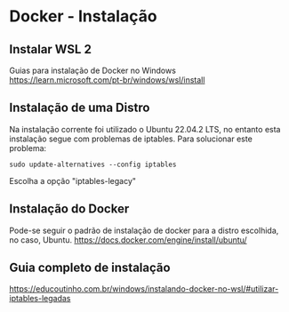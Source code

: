 # Docker - Instalação
## Instalar WSL 2
Guias para instalação de Docker no Windows
https://learn.microsoft.com/pt-br/windows/wsl/install
  
## Instalação de uma Distro
Na instalação corrente foi utilizado o Ubuntu 22.04.2 LTS, no entanto esta instalação segue com problemas de iptables. Para solucionar este problema:
```
sudo update-alternatives --config iptables

```
Escolha a opção "iptables-legacy"
  

## Instalação do Docker
Pode-se seguir o padrão de instalação de docker para a distro escolhida, no caso, Ubuntu.
https://docs.docker.com/engine/install/ubuntu/


## Guia completo de instalação
https://educoutinho.com.br/windows/instalando-docker-no-wsl/#utilizar-iptables-legadas